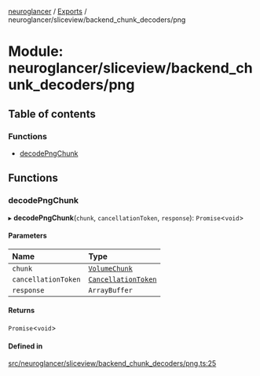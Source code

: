 [neuroglancer](../README.md) / [Exports](../modules.md) / neuroglancer/sliceview/backend\_chunk\_decoders/png

# Module: neuroglancer/sliceview/backend\_chunk\_decoders/png

## Table of contents

### Functions

- [decodePngChunk](neuroglancer_sliceview_backend_chunk_decoders_png.md#decodepngchunk)

## Functions

### decodePngChunk

▸ **decodePngChunk**(`chunk`, `cancellationToken`, `response`): `Promise`<`void`\>

#### Parameters

| Name | Type |
| :------ | :------ |
| `chunk` | [`VolumeChunk`](../classes/neuroglancer_sliceview_volume_backend.VolumeChunk.md) |
| `cancellationToken` | [`CancellationToken`](../interfaces/neuroglancer_util_cancellation.CancellationToken.md) |
| `response` | `ArrayBuffer` |

#### Returns

`Promise`<`void`\>

#### Defined in

[src/neuroglancer/sliceview/backend_chunk_decoders/png.ts:25](https://github.com/ActiveBrainAtlas2/neuroglancer/blob/91617476/src/neuroglancer/sliceview/backend_chunk_decoders/png.ts#L25)
